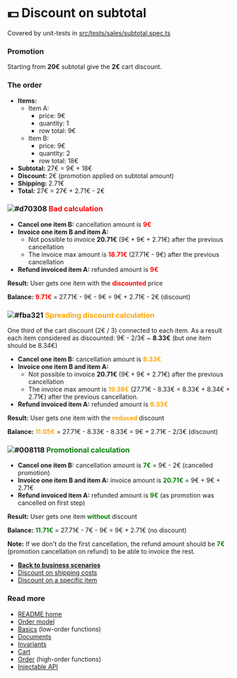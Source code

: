 # :dollar: Discount on subtotal
Covered by unit-tests in [src/tests/sales/subtotal.spec.ts](../../src/tests/sales/subtotal.spec.ts)

### Promotion
Starting from **20€** subtotal give the **2€** cart discount.

### The order
- **Items:**
  - Item A:
    - price: 9€
    - quantity: 1
    - row total: 9€
  - Item B:
    - price: 9€
    - quantity: 2
    - row total: 18€
- **Subtotal:** 27€ = 9€ + 18€
- **Discount:** 2€ (promotion applied on subtotal amount)
- **Shipping:** 2.71€
- **Total:** 27€ = 27€ + 2.71€ - 2€

### ![#d70308](https://via.placeholder.com/15/d70308/000000?text=+) <span style="color:red">Bad calculation</span>
- **Cancel one item B:** cancellation amount is <span style="color:red">**9€**</span>
- **Invoice one item B and item A:**
  - Not possible to invoice **20.71€** (9€ + 9€ + 2.71€) after the previous cancellation
  - The invoice max amount is <span style="color:red">**18.71€**</span> (27.71€ - 9€) after the previous cancellation
- **Refund invoiced item A:** refunded amount is <span style="color:red">**9€**</span>

**Result:** User gets one item with the <span style="color:red">**discounted**</span> price

**Balance:** <span style="color:red">**9.71€**</span> = 27.71€ - 9€ - 9€ = 9€ + 2.71€ - 2€ (discount)

### ![#fba321](https://via.placeholder.com/15/fba321/000000?text=+) <span style="color:orange">**Spreading discount calculation**</span>
One third of the cart discount (2€ / 3) connected to each item.
As a result each item considered as discounted: 9€ - 2/3€ ~ **8.33€** (but one item should be 8.34€)
- **Cancel one item B:** cancellation amount is <span style="color:orange">**8.33€**</span>
- **Invoice one item B and item A:**
  - Not possible to invoice **20.71€** (9€ + 9€ + 2.71€) after the previous cancellation
  - The invoice max amount is <span style="color:orange">**19.38€**</span>
    (27.71€ - 8.33€ = 8.33€ + 8.34€ + 2.71€) after the previous cancellation.
- **Refund invoiced item A:** refunded amount is <span style="color:orange">**8.33€**</span>

**Result:** User gets one item with the <span style="color:orange">**reduced**</span> discount

**Balance:** <span style="color:orange">**11.05€**</span> = 27.71€ - 8.33€ - 8.33€ = 9€ + 2.71€ - 2/3€ (discount)

### ![#008118](https://via.placeholder.com/15/008118/000000?text=+) <span style="color:green">**Promotional calculation**</span>
- **Cancel one item B:** cancellation amount is <span style="color:green">**7€**</span> = 9€ - 2€ (cancelled promotion)
- **Invoice one item B and item A:** invoice amount is <span style="color:green">**20.71€**</span> = 9€ + 9€ + 2.71€
- **Refund invoiced item A:** refunded amount is <span style="color:green">**9€**</span> (as promotion was cancelled on first step)

**Result:** User gets one item <span style="color:green">**without**</span> discount

**Balance:** <span style="color:green">**11.71€**</span> = 27.71€ - 7€ - 9€ = 9€ + 2.71€ (no discount)

**Note:** If we don't do the first cancellation,
the refund amount should be <span style="color:green">**7€**</span>
(promotion cancellation on refund) to be able to invoice the rest.

- [**Back to business scenarios**](./business.md)
- [Discount on shipping costs](./shipping.md)
- [Discount on a specific item](./2plus1item.md)

### Read more
- [README home](../../readme.md)
- [Order model](../sales.pdf)
- [Basics](../basics.md) (low-order functions)
- [Documents](../documents.md)
- [Invariants](../invariants.md)
- [Cart](../cart.md)
- [Order](../order.md) (high-order functions)
- [Injectable API](../injectable.md)